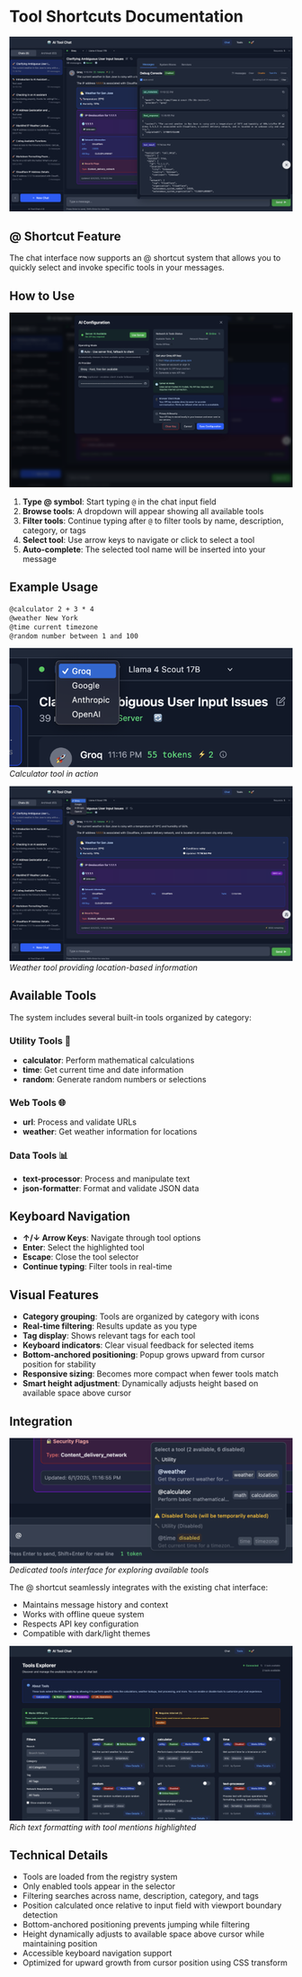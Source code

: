 # Tool Shortcuts Documentation

![Tool Selector Popup](imgs/tool-selector-popup.png)

## @ Shortcut Feature

The chat interface now supports an @ shortcut system that allows you to quickly select and invoke specific tools in your messages.

## How to Use

![Tool Filtering](imgs/tool-filtering.png)

1. **Type @ symbol**: Start typing `@` in the chat input field
2. **Browse tools**: A dropdown will appear showing all available tools
3. **Filter tools**: Continue typing after `@` to filter tools by name, description, category, or tags
4. **Select tool**: Use arrow keys to navigate or click to select a tool
5. **Auto-complete**: The selected tool name will be inserted into your message

## Example Usage

```
@calculator 2 + 3 * 4
@weather New York
@time current timezone
@random number between 1 and 100
```

![Calculator Tool Example](imgs/calculator-tool-example.png)
*Calculator tool in action*

![Weather Tool Example](imgs/weather-tool-example.png)
*Weather tool providing location-based information*

## Available Tools

The system includes several built-in tools organized by category:

### Utility Tools 🔧

- **calculator**: Perform mathematical calculations
- **time**: Get current time and date information
- **random**: Generate random numbers or selections

### Web Tools 🌐

- **url**: Process and validate URLs
- **weather**: Get weather information for locations

### Data Tools 📊

- **text-processor**: Process and manipulate text
- **json-formatter**: Format and validate JSON data

## Keyboard Navigation

- **↑/↓ Arrow Keys**: Navigate through tool options
- **Enter**: Select the highlighted tool
- **Escape**: Close the tool selector
- **Continue typing**: Filter tools in real-time

## Visual Features

- **Category grouping**: Tools are organized by category with icons
- **Real-time filtering**: Results update as you type
- **Tag display**: Shows relevant tags for each tool
- **Keyboard indicators**: Clear visual feedback for selected items
- **Bottom-anchored positioning**: Popup grows upward from cursor position for stability
- **Responsive sizing**: Becomes more compact when fewer tools match
- **Smart height adjustment**: Dynamically adjusts height based on available space above cursor

## Integration

![Tools Interface Page](imgs/tools-interface-page.png)
*Dedicated tools interface for exploring available tools*

The @ shortcut seamlessly integrates with the existing chat interface:

- Maintains message history and context
- Works with offline queue system
- Respects API key configuration
- Compatible with dark/light themes

![Text Formatting](imgs/text-formatting.png)
*Rich text formatting with tool mentions highlighted*

## Technical Details

- Tools are loaded from the registry system
- Only enabled tools appear in the selector
- Filtering searches across name, description, category, and tags
- Position calculated once relative to input field with viewport boundary detection
- Bottom-anchored positioning prevents jumping while filtering
- Height dynamically adjusts to available space above cursor while maintaining position
- Accessible keyboard navigation support
- Optimized for upward growth from cursor position using CSS transform
